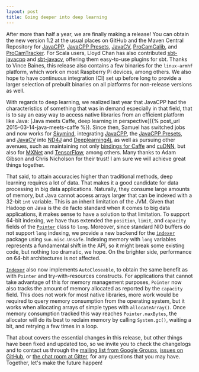 ```yaml
---
layout: post
title: Going deeper into deep learning
---
```


After more than half a year, we are finally making a release! You can obtain the new version 1.2 at the usual places on GitHub and the Maven Central Repository for [JavaCPP](https://github.com/bytedeco/javacpp), [JavaCPP Presets](https://github.com/bytedeco/javacpp-presets), [JavaCV](https://github.com/bytedeco/javacv), [ProCamCalib](https://github.com/bytedeco/procamcalib), and [ProCamTracker](https://github.com/bytedeco/procamtracker). For Scala users, Lloyd Chan has also contributed [sbt-javacpp](https://github.com/bytedeco/sbt-javacpp) and [sbt-javacv](https://github.com/bytedeco/sbt-javacv), offering them easy-to-use plugins for sbt. Thanks to Vince Baines, this release also contains a few binaries for the `linux-armhf` platform, which work on most Raspberry Pi devices, among others. We also hope to have continuous integration (CI) set up before long to provide a larger selection of prebuilt binaries on all platforms for non-release versions as well.

With regards to deep learning, we realized last year that JavaCPP had the characteristics of something that was in demand especially in that field, that is to say an easy way to access native libraries from an efficient platform like Java: [Java meets Caffe, deep learning in perspective]({% post_url 2015-03-14-java-meets-caffe %}). Since then, Samuel has switched jobs and now works for [Skymind](http://www.skymind.io/), integrating [JavaCPP](https://github.com/bytedeco/javacpp), the [JavaCPP Presets](https://github.com/bytedeco/javacpp-presets), and [JavaCV](https://github.com/bytedeco/javacv) into [ND4J](https://github.com/deeplearning4j/nd4j) and [Deeplearning4j](https://github.com/deeplearning4j/deeplearning4j), as well as pursuing other avenues, such as maintaining not only [bindings for Caffe](https://github.com/bytedeco/javacpp-presets/tree/master/caffe) and [cuDNN](https://github.com/bytedeco/javacpp-presets/tree/master/cuda), but also for [MXNet](https://github.com/bytedeco/javacpp-presets/tree/master/mxnet) and [TensorFlow](https://github.com/bytedeco/javacpp-presets/tree/master/tensorflow), among others. Many thanks to Adam Gibson and Chris Nicholson for their trust! I am sure we will achieve great things together.

That said, to attain accuracies higher than traditional methods, deep learning requires a lot of data. That makes it a good candidate for data processing in big data applications. Naturally, they consume large amounts of memory, but Java cannot access arrays larger that can be indexed with a 32-bit `int` variable. This is an inherit limitation of the JVM. Given that Hadoop on Java is the de facto standard when it comes to big data applications, it makes sense to have a solution to that limitation. To support 64-bit indexing, we have thus extended the `position`, `limit`, and `capacity` fields of the [`Pointer`](http://bytedeco.org/javacpp/apidocs/org/bytedeco/javacpp/Pointer.html) class to `long`. Moreover, since standard NIO buffers do not support `long` indexing, we provide a new backend for the [`indexer`](http://bytedeco.org/javacpp/apidocs/org/bytedeco/javacpp/indexer/package-summary.html) package using `sun.misc.Unsafe`. Indexing memory with `long` variables represents a fundamental shift in the API, so it might break some existing code, but nothing too dramatic, we hope. On the brighter side, performance on 64-bit architectures is not affected.

[`Indexer`](http://bytedeco.org/javacpp/apidocs/org/bytedeco/javacpp/indexer/Indexer.html) also now implements `AutoCloseable`, to obtain the same benefit as with `Pointer` and try-with-resources constructs. For applications that cannot take advantage of this for memory management purposes, `Pointer` now also tracks the amount of memory allocated as reported by the `capacity` field. This does not work for most native libraries, more work would be required to query memory consumption from the operating system, but it works when allocating arrays of simple types with `allocateArray()`. Once memory consumption tracked this way reaches `Pointer.maxBytes`, the allocator will do its best to reclaim memory by calling `System.gc()`, waiting a bit, and retrying a few times in a loop.

That about covers the essential changes in this release, but other things have been fixed and updated too, so we invite you to check the changelogs and to contact us through the [mailing list from Google Groups](http://groups.google.com/group/javacpp-project), [issues on GitHub](https://github.com/bytedeco/javacpp/issues), or [the chat room at Gitter](https://gitter.im/bytedeco/javacpp), for any questions that you may have. Together, let's make the future happen!
